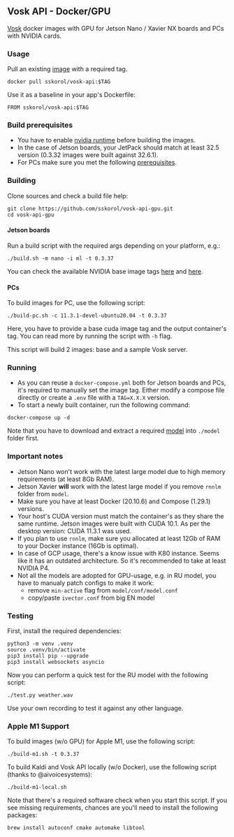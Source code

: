 ## Vosk API - Docker/GPU

[Vosk](https://github.com/alphacep/vosk-api) docker images with GPU for Jetson Nano / Xavier NX boards and PCs with NVIDIA cards.

### Usage

Pull an existing [image](https://hub.docker.com/r/sskorol/vosk-api) with a required tag.

```shell
docker pull sskorol/vosk-api:$TAG
```

Use it as a baseline in your app's Dockerfile:

```shell
FROM sskorol/vosk-api:$TAG
```

### Build prerequisites

- You have to enable [nvidia runtime](https://github.com/dusty-nv/jetson-containers#docker-default-runtime) before building the images.
- In the case of Jetson boards, your JetPack should match at least 32.5 version (0.3.32 images were built against 32.6.1).
- For PCs make sure you met the following [prerequisites](https://medium.com/geekculture/installing-cudnn-and-cuda-toolkit-on-ubuntu-20-04-for-machine-learning-tasks-f41985fcf9b2).

### Building

Clone sources and check a build file help:

```shell
git clone https://github.com/sskorol/vosk-api-gpu.git
cd vosk-api-gpu
```

#### Jetson boards

Run a build script with the required args depending on your platform, e.g.:

```shell
./build.sh -m nano -i ml -t 0.3.37
```

You can check the available NVIDIA base image tags [here](https://ngc.nvidia.com/catalog/containers/nvidia:l4t-base) and [here](https://ngc.nvidia.com/catalog/containers/nvidia:l4t-ml). 

#### PCs

To build images for PC, use the following script:

```shell
./build-pc.sh -c 11.3.1-devel-ubuntu20.04 -t 0.3.37
```

Here, you have to provide a base cuda image tag and the output container's tag. You can read more by running the script with `-h` flag.

This script will build 2 images: base and a sample Vosk server.

### Running

- As you can reuse a `docker-compose.yml` both for Jetson boards and PCs, it's required to manually set the image tag. Either modify a compose file directly or create a `.env` file with a `TAG=X.X.X` version.
- To start a newly built container, run the following command:

```shell
docker-compose up -d
```

Note that you have to download and extract a required [model](https://alphacephei.com/vosk/models) into `./model` folder first.

### Important notes

- Jetson Nano won't work with the latest large model due to high memory requirements (at least 8Gb RAM).
- Jetson Xavier **will** work with the latest large model if you remove `rnnlm` folder from `model`.
- Make sure you have at least Docker (20.10.6) and Compose (1.29.1) versions.
- Your host's CUDA version must match the container's as they share the same runtime. Jetson images were built with CUDA 10.1. As per the desktop version: CUDA 11.3.1 was used.
- If you plan to use `rnnlm`, make sure you allocated at least 12Gb of RAM to your Docker instance (16Gb is optimal).
- In case of GCP usage, there's a know issue with K80 instance. Seems like it has an outdated architecture. So it's recommended to take at least NVIDIA P4.
- Not all the models are adopted for GPU-usage, e.g. in RU model, you have to manualy patch configs to make it work:
  - remove `min-active` flag from `model/conf/model.conf`
  - copy/paste `ivector.conf` from big EN model

### Testing

First, install the required dependencies:

```shell
python3 -m venv .venv
source .venv/bin/activate
pip3 install pip --upgrade
pip3 install websockets asyncio
```

Now you can perform a quick test for the RU model with the following script:

```shell
./test.py weather.wav
```

Use your own recording to test it against any other language. 

### Apple M1 Support

To build images (w/o GPU) for Apple M1, use the following script:

```shell
./build-m1.sh -t 0.3.37
```

To build Kaldi and Vosk API locally (w/o Docker), use the following script (thanks to @aivoicesystems):

```shell
./build-m1-local.sh
```

Note that there's a required software check when you start this script. If you see missing requirements, chances are you'll need to install the following packages:

```shell
brew install autoconf cmake automake libtool
```
